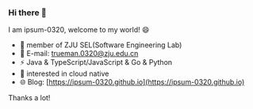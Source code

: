 ### Hi there 👋

I am ipsum-0320, welcome to my world! 😄

- 🌱 member of ZJU SEL(Software Engineering Lab)
- 📧 E-mail: trueman.0320@zju.edu.cn
- ⚡ Java & TypeScript/JavaScript & Go & Python
- 💪 interested in cloud native
- 🌐 Blog: [https://ipsum-0320.github.io](https://ipsum-0320.github.io)

Thanks a lot!
